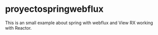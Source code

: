 # proyectospringwebflux

This is an small example about spring with webflux and  View RX  working with Reactor.
